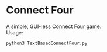 # Connect Four
A simple, GUI-less Connect Four game.  
Usage:
```
python3 TextBasedConnectFour.py
```
